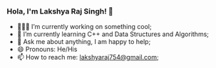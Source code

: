 ### Hola, I'm Lakshya Raj Singh! 👋
- 👨🏻‍💻 I’m currently working on something cool;
- 🚀 I’m currently learning C++ and Data Structures and Algorithms;
- 💬 Ask me about anything, I am happy to help;
- 😄 Pronouns: He/His
- 📫 How to reach me: lakshyaraj754@gmail.com;

<!---
Lakshyaraj01/Lakshyaraj01 is a ✨ special ✨ repository because its `README.md` (this file) appears on your GitHub profile.
You can click the Preview link to take a look at your changes.
--->
